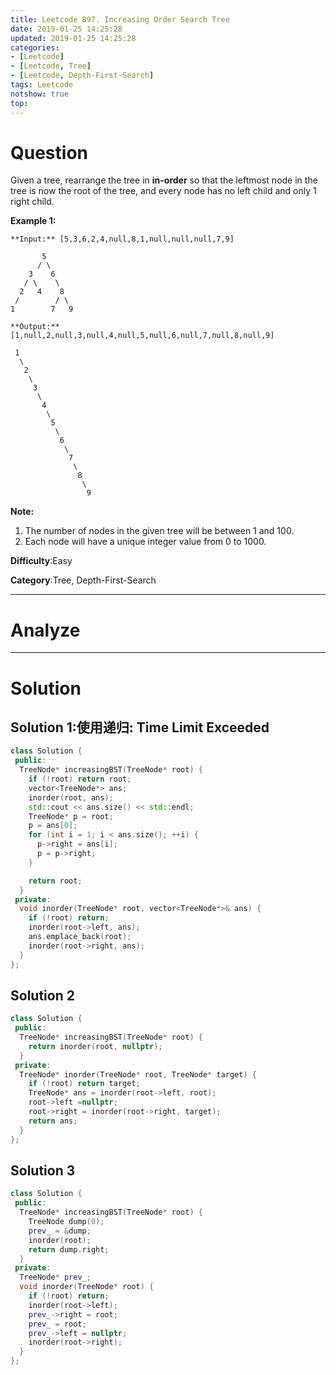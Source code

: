 ```yaml
---
title: Leetcode 897. Increasing Order Search Tree
date: 2019-01-25 14:25:28
updated: 2019-01-25 14:25:28
categories: 
- [Leetcode]
- [Leetcode, Tree]
- [Leetcode, Depth-First-Search]
tags: Leetcode
notshow: true
top:
---
```


# Question

Given a tree, rearrange the tree in  **in-order**  so that the leftmost node in the tree is now the root of the tree, and every node has no left child and only 1 right child.

**Example 1:**

```
**Input:** [5,3,6,2,4,null,8,1,null,null,null,7,9]

       5
      / \
    3    6
   / \    \
  2   4    8
 /        / \ 
1        7   9

**Output:** [1,null,2,null,3,null,4,null,5,null,6,null,7,null,8,null,9]

 1
  \
   2
    \
     3
      \
       4
        \
         5
          \
           6
            \
             7
              \
               8
                \
                 9
```

**Note:**

1. The number of nodes in the given tree will be between 1 and 100.
2. Each node will have a unique integer value from 0 to 1000.

**Difficulty**:Easy

**Category**:Tree, Depth-First-Search

<!-- more -->

------------

# Analyze

------------

# Solution

## Solution 1:使用递归: Time Limit Exceeded

```cpp
class Solution {
 public:
  TreeNode* increasingBST(TreeNode* root) {
    if (!root) return root;
    vector<TreeNode*> ans;
    inorder(root, ans);
    std::cout << ans.size() << std::endl;
    TreeNode* p = root;
    p = ans[0];
    for (int i = 1; i < ans.size(); ++i) {
      p->right = ans[i];
      p = p->right;
    }

    return root;
  }
 private:
  void inorder(TreeNode* root, vector<TreeNode*>& ans) {
    if (!root) return;
    inorder(root->left, ans);
    ans.emplace_back(root);
    inorder(root->right, ans);
  }
};
```

## Solution 2

```cpp
class Solution {
 public:
  TreeNode* increasingBST(TreeNode* root) {
    return inorder(root, nullptr);
  }
 private:
  TreeNode* inorder(TreeNode* root, TreeNode* target) {
    if (!root) return target;
    TreeNode* ans = inorder(root->left, root);
    root->left =nullptr;
    root->right = inorder(root->right, target);
    return ans;
  }
};
```

## Solution 3

```cpp
class Solution {
 public:
  TreeNode* increasingBST(TreeNode* root) {
    TreeNode dump(0);
    prev_ = &dump;
    inorder(root);
    return dump.right;
  }
 private:
  TreeNode* prev_;
  void inorder(TreeNode* root) {
    if (!root) return;
    inorder(root->left);
    prev_->right = root;
    prev_ = root;
    prev_->left = nullptr;
    inorder(root->right);
  }
};
```


